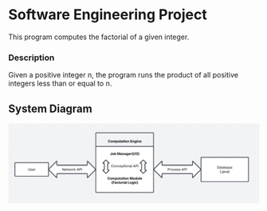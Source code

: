 # Software Engineering Project
This program computes the factorial of a given integer.

### Description 
Given a positive integer n, the program runs the product of all positive integers less than or equal to n.

## System Diagram

![System Diagram](https://github.com/CPS353-Suny-New-Paltz/project-starter-code-Cesar09121/blob/Checkpoint2-demo/images/Factorial_Computing.jpg)
